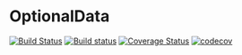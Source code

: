 # OptionalData

[![Build Status](https://travis-ci.org/helgee/OptionalData.jl.svg?branch=master)](https://travis-ci.org/helgee/OptionalData.jl)
[![Build status](https://ci.appveyor.com/api/projects/status/31bwm4br6a2j0pw4/branch/master?svg=true)](https://ci.appveyor.com/project/helgee/optionaldata-jl/branch/master)
[![Coverage Status](https://coveralls.io/repos/github/helgee/OptionalData.jl/badge.svg?branch=master)](https://coveralls.io/github/helgee/OptionalData.jl?branch=master)
[![codecov](https://codecov.io/gh/helgee/OptionalData.jl/branch/master/graph/badge.svg)](https://codecov.io/gh/helgee/OptionalData.jl)
